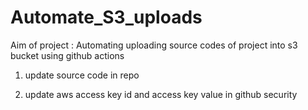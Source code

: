 # Automate_S3_uploads

Aim of project : Automating uploading source codes of project into s3 bucket using github actions 

1) update source code in repo

2) update aws access key id and access key value in github security 

